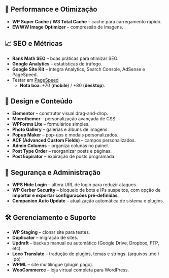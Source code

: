 ## 🚀 Performance e Otimização
- **WP Super Cache / W3 Total Cache** – cache para carregamento rápido.  
- **EWWW Image Optimizer** – compressão de imagens.  

## 📈 SEO e Métricas
- **Rank Math SEO** – boas práticas para otimizar SEO.  
- **Google Analytics** – estatísticas de tráfego.  
- **Google Site Kit** – integra Analytics, Search Console, AdSense e PageSpeed.
- Testar em [PageSpeed](https://pagespeed.web.dev/) 
    - **Nota boa**: +70 (**mobile**) / +80 (**desktop**).

## 🎨 Design e Conteúdo
- **Elementor** – construtor visual drag-and-drop.  
- **Microthemer** – personalização avançada de CSS.  
- **WPForms Lite** – formulários simples.  
- **Photo Gallery** – galerias e álbuns de imagens.  
- **Popup Maker** – pop-ups e modais personalizados.  
- **ACF (Advanced Custom Fields)** – campos personalizados.  
- **Admin Columns** – organiza colunas no painel.  
- **Post Type Order** – reorganizar posts e páginas.  
- **Post Expirator** – expiração de posts programada.  

## 🔐 Segurança e Administração
- **WPS Hide Login** – altera URL de login para reduzir ataques.  
- **WP Cerber Security** – bloqueio de bots e IPs suspeitos, com opção de **importar e exportar configurações pré-definidas**.
- **Companion Auto Update** – atualização automática de sistema e plugins.  

## 🛠️ Gerenciamento e Suporte
- **WP Staging** – clonar site para testes.  
- **Duplicator** – migração de sites.  
- **Updraft** – backup manual ou automático (Google Drive, Dropbox, FTP, etc).  
- **Loco Translate** – tradução de plugins, temas e strings. (arquivos .mo / .po)
- **WPML** – site multilíngue (plugin pago).  
- **WooCommerce** – loja virtual completa para WordPress.  
